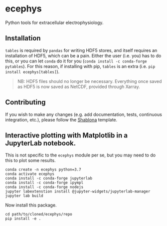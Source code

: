 # ecephys
Python tools for extracellular electrophysiology.

## Installation
`tables` is required by `pandas` for writing HDF5 stores, and itself requires an installation of HDF5, which can be a pain.
Either the user (i.e. you) has to do this, or you can let `conda` do it for you (`conda install -c conda-forge pytables`).
For this reason, if installing with pip, `tables` is an extra (i.e. `pip install ecephys[tables]`).
> NB: HDF5 files should no longer be necessary. Everything once saved as HDF5 is now saved as NetCDF, provided through Xarray.

## Contributing
If you wish to make any changes (e.g. add documentation, tests, continuous integration, etc.), please follow the [Shablona](https://github.com/uwescience/shablona) template.

## Interactive plotting with Matplotlib in a JupyterLab notebook.
This is not specific to the `ecephys` module per se, but you may need to do this to plot some results.
```
conda create -n ecephys python=3.7
conda activate ecephys
conda install -c conda-forge jupyterlab
conda install -c conda-forge ipympl
conda install -c conda-forge nodejs
jupyter labextenstion install @jupyter-widgets/jupyterlab-manager
jupyter lab build
```

Now install this package.
```
cd path/to/cloned/ecephys/repo
pip install -e .
```